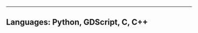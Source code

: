 -------------------------------------------------------------------------------
Languages: Python, GDScript, C, C++
-------------------------------------------------------------------------------
<!---
StatusCritical/StatusCritical is a ✨ special ✨ repository because its `README.md` (this file) appears on your GitHub profile.
You can click the Preview link to take a look at your changes.
--->
